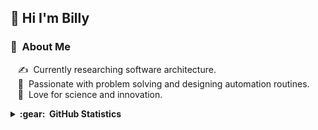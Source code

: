 ## 👋 Hi I'm Billy
### :space_invader: &nbsp;About Me

&nbsp;&nbsp;&nbsp;:writing_hand: &nbsp;Currently researching software architecture.\
&nbsp;&nbsp;&nbsp;:heartbeat: &nbsp;Passionate with problem solving and designing automation routines.\
&nbsp;&nbsp;&nbsp;:seedling: &nbsp;Love for science and innovation.

<details>
  <summary><b>:gear: &nbsp;GitHub Statistics</b></summary>
  <br/>
    <p align="center">
        <img height="137px" src="https://github-readme-streak-stats.herokuapp.com/?user=aphexlog&hide_border=true&theme=nightowl" />
    </p>
    <p align="center">
        <img height="137px" src="https://github-readme-stats.vercel.app/api?username=aphexlog&hide_title=true&hide_border=true&show_icons=true&include_all_commits=true&count_private=true&line_height=21&theme=nightowl" /> <img height="137px" src="https://github-readme-stats.vercel.app/api/top-langs/?username=aphexlog&hide=html&hide_title=true&hide_border=true&layout=compact&langs_count=8&theme=nightowl" />
    </p>
</details>